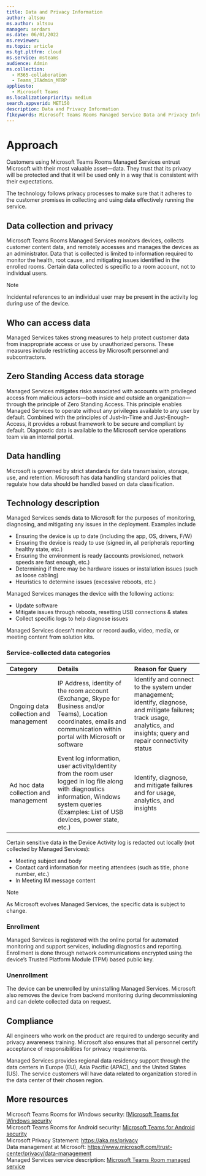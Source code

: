 ```yaml
---
title: Data and Privacy Information
author: altsou
ms.author: altsou
manager: serdars
ms.date: 06/01/2022
ms.reviewer: 
ms.topic: article
ms.tgt.pltfrm: cloud
ms.service: msteams
audience: Admin
ms.collection: 
  - M365-collaboration
  - Teams_ITAdmin_MTRP
appliesto: 
  - Microsoft Teams
ms.localizationpriority: medium
search.appverid: MET150
description: Data and Privacy Information
f1keywords: Microsoft Teams Rooms Managed Service Data and Privacy Information
---
```


# Approach

Customers using Microsoft Teams Rooms Managed Services entrust Microsoft with their most valuable asset—data. They trust that its privacy will be protected and that it will be used only in a way that is consistent with their expectations.

The technology follows privacy processes to make sure that it adheres to the customer promises in collecting and using data effectively running the service.
## Data collection and privacy

 Microsoft Teams Rooms Managed Services monitors devices, collects customer content data, and remotely accesses and manages the devices as an administrator. Data that is collected is limited to information required to monitor the health, root cause, and mitigating issues identified in the enrolled rooms. Certain data collected is specific to a room account, not to individual users.

> [!Note]
> Incidental references to an individual user may be present in the activity log during use of the device.

## Who can access data

Managed Services takes strong measures to help protect customer data from inappropriate access or use by unauthorized persons. These measures include restricting access by Microsoft personnel and subcontractors.

## Zero Standing Access data storage

Managed Services mitigates risks associated with accounts with privileged access from malicious actors—both inside and outside an organization—through the principle of Zero Standing Access. This principle enables Managed Services to operate without any privileges available to any user by default. Combined with the principles of Just-In-Time and Just-Enough-Access, it provides a robust framework to be secure and compliant by default. Diagnostic data is available to the Microsoft service operations team via an internal portal.

## Data handling

Microsoft is governed by strict standards for data transmission, storage, use, and retention. Microsoft has data handling standard policies that regulate how data should be handled based on data classification.

## Technology description

Managed Services sends data to Microsoft for the purposes of monitoring, diagnosing, and mitigating any issues in the deployment. Examples include

- Ensuring the device is up to date (including the app, OS, drivers, F/W)
- Ensuring the device is ready to use (signed in, all peripherals reporting healthy state, etc.)
- Ensuring the environment is ready (accounts provisioned, network speeds are fast enough, etc.)
- Determining if there may be hardware issues or installation issues (such as loose cabling)
- Heuristics to determine issues (excessive reboots, etc.)

Managed Services manages the device with the following actions:

- Update software
- Mitigate issues through reboots, resetting USB connections & states
- Collect specific logs to help diagnose issues

Managed Services doesn't monitor or record audio, video, media, or meeting content from solution kits.

### Service-collected data categories
 
|Category|Details|Reason for Query|
| :- | :- | :- |
|Ongoing data collection and management|IP Address, identity of the room account (Exchange, Skype for Business and/or Teams), Location coordinates, emails and communication within portal with Microsoft or software|Identify and connect to the system under management; identify, diagnose, and mitigate failures; track usage, analytics, and insights; query and repair connectivity status|
|Ad hoc data collection and management|Event log information, user activity/Identity from the room user logged in log file along with diagnostics information, Windows system queries (Examples: List of USB devices, power state, etc.)|Identify, diagnose, and mitigate failures and for usage, analytics, and insights|

Certain sensitive data in the Device Activity log is redacted out locally (not collected by Managed Services):

- Meeting subject and body
- Contact card information for meeting attendees (such as title, phone number, etc.)
- In Meeting IM message content

> [!NOTE]
> As Microsoft evolves Managed Services, the specific data is subject to change.

### Enrollment

Managed Services is registered with the online portal for automated monitoring and support services, including diagnostics and reporting. Enrollment is done through network communications encrypted using the device’s Trusted Platform Module (TPM) based public key.

### Unenrollment

The device can be unenrolled by uninstalling Managed Services. Microsoft also removes the device from backend monitoring during decommissioning and can delete collected data on request.
## Compliance

All engineers who work on the product are required to undergo security and privacy awareness training. Microsoft also ensures that all personnel certify acceptance of responsibilities for privacy requirements.

Managed Services provides regional data residency support through the data centers in Europe (EU), Asia Pacific (APAC), and the United States (US). The service customers will have data related to organization stored in the data center of their chosen region.

## More resources

Microsoft Teams Rooms for Windows security: [[Microsoft Teams for Windows security](/microsoftteams/rooms/security-windows) \
Microsoft Teams Rooms for Android security: [Microsoft Teams for Android security](/microsoftteams/rooms/security-android) \
Microsoft Privacy Statement: https://aka.ms/privacy \
Data management at Microsoft: https://www.microsoft.com/trust-center/privacy/data-management \
Managed Services service description: [Microsoft Teams Room managed service](rooms-pro-management.md)
